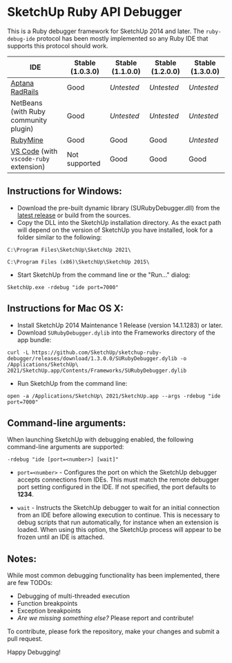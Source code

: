 SketchUp Ruby API Debugger
==========================

This is a Ruby debugger framework for SketchUp 2014 and later. The `ruby-debug-ide` protocol has been mostly implemented so any Ruby IDE that supports this protocol should work.

| IDE | Stable (1.0.3.0) | Stable (1.1.0.0) | Stable (1.2.0.0) | Stable (1.3.0.0) |
| --- | --- | --- | --- | --- |
| [Aptana RadRails](https://github.com/SketchUp/sketchup-ruby-debugger/wiki/How-to-set-up-an-IDE-for-debugging-Ruby-extensions-in-SketchUp) | Good | *Untested* | *Untested* | *Untested* |
| NetBeans (with Ruby community plugin) | Good | *Untested* | *Untested* | *Untested* |
| [RubyMine](https://github.com/SketchUp/sketchup-ruby-api-tutorials/wiki/RubyMine-Debugger-Setup) | Good | Good | Good | *Untested* |
| [VS Code](https://github.com/SketchUp/sketchup-ruby-api-tutorials/wiki/VSCode-Debugger-Setup) (with `vscode-ruby` extension) | Not supported | Good | Good | Good |

## Instructions for Windows:
- Download the pre-built dynamic library (SURubyDebugger.dll) from the [latest release](https://github.com/SketchUp/sketchup-ruby-debugger/releases) or build from the sources.
- Copy the DLL into the SketchUp installation directory. As the exact path will depend on the version of SketchUp you have installed, look for a folder similar to the following:
```
C:\Program Files\SketchUp\SketchUp 2021\

C:\Program Files (x86)\SketchUp\SketchUp 2015\
```
- Start SketchUp from the command line or the "Run..." dialog:
```
SketchUp.exe -rdebug "ide port=7000"
```

## Instructions for Mac OS X:
- Install SketchUp 2014 Maintenance 1 Release (version 14.1.1283) or later.
- Download `SURubyDebugger.dylib` into the Frameworks directory of the app bundle:
```
curl -L https://github.com/SketchUp/sketchup-ruby-debugger/releases/download/1.3.0.0/SURubyDebugger.dylib -o /Applications/SketchUp\ 2021/SketchUp.app/Contents/Frameworks/SURubyDebugger.dylib
```
- Run SketchUp from the command line:
```
open -a /Applications/SketchUp\ 2021/SketchUp.app --args -rdebug "ide port=7000"
```

## Command-line arguments:
When launching SketchUp with debugging enabled, the following command-line arguments are supported:

```
-rdebug "ide [port=<number>] [wait]"
```

- `port=<number>` - Configures the port on which the SketchUp debugger accepts connections from IDEs. This must match the remote debugger port setting configured in the IDE. If not specified, the port defaults to **1234**.

- `wait` - Instructs the SketchUp debugger to wait for an initial connection from an IDE before allowing execution to continue. This is necessary to debug scripts that run automatically, for instance when an extension is loaded. When using this option, the SketchUp process will appear to be frozen until an IDE is attached.

## Notes:
While most common debugging functionality has been implemented, there are few TODOs:
- Debugging of multi-threaded execution
- Function breakpoints
- Exception breakpoints
- *Are we missing something else?* Please report and contribute!

To contribute, please fork the repository, make your changes and submit a pull request.

Happy Debugging!
